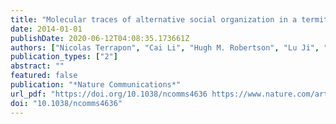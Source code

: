 ```yaml
---
title: "Molecular traces of alternative social organization in a termite genome"
date: 2014-01-01
publishDate: 2020-06-12T04:08:35.173661Z
authors: ["Nicolas Terrapon", "Cai Li", "Hugh M. Robertson", "Lu Ji", "Xuehong Meng", "Warren Booth", "Zhensheng Chen", "Christopher P. Childers", "Karl M. Glastad", "Kaustubh Gokhale", "Johannes Gowin", "Wulfila Gronenberg", "Russell A. Hermansen", "Haofu Hu", "Brendan G. Hunt", "Ann Kathrin Huylmans", "Sayed M. S. Khalil", "Robert D. Mitchell", "Monica C. Munoz-Torres", "Julie A. Mustard", "Hailin Pan", "Justin T. Reese", "Michael E. Scharf", "Fengming Sun", "Heiko Vogel", "Jin Xiao", "Wei Yang", "Zhikai Yang", "Zuoquan Yang", "Jiajian Zhou", "Jiwei Zhu", "Colin S. Brent", "Christine G. Elsik", "Michael A. D. Goodisman", "David A. Liberles", "R. Michael Roe", "Edward L. Vargo", "Andreas Vilcinskas", "Jun Wang", "Erich Bornberg-Bauer", "Judith Korb", "Guojie Zhang", "Jürgen Liebig"]
publication_types: ["2"]
abstract: ""
featured: false
publication: "*Nature Communications*"
url_pdf: "https://doi.org/10.1038/ncomms4636 https://www.nature.com/articles/ncomms4636.pdf"
doi: "10.1038/ncomms4636"
---
```



